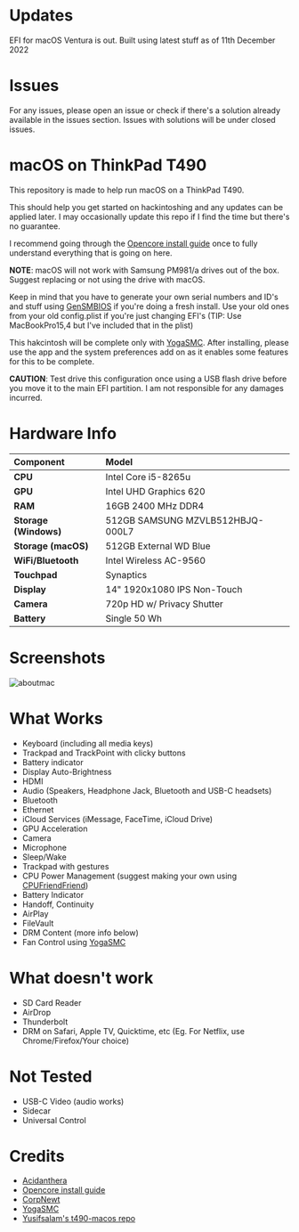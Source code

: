 # Updates
EFI for macOS Ventura is out. Built using latest stuff as of 11th December 2022

# Issues
For any issues, please open an issue or check if there's a solution already available in the issues section. Issues with solutions will be under closed issues. 

# macOS on ThinkPad T490
This repository is made to help run macOS on a ThinkPad T490.

This should help you get started on hackintoshing and any updates can be applied later. I may occasionally update this repo if I find the time but there's no guarantee.

I recommend going through the [Opencore install guide](https://dortania.github.io/OpenCore-Install-Guide/) once to fully understand everything that is going on here.

**NOTE**: macOS will not work with Samsung PM981/a drives out of the box. Suggest replacing or not using the drive with macOS.

Keep in mind that you have to generate your own serial numbers and ID's and stuff using [GenSMBIOS](https://github.com/corpnewt/GenSMBIOS) if you're doing a fresh install. Use your old ones from your old config.plist if you're just changing EFI's (TIP: Use MacBookPro15,4 but I've included that in the plist)

This hakcintosh will be complete only with [YogaSMC](https://github.com/zhen-zen/YogaSMC). After installing, please use the app and the system preferences add on as it enables some features for this to be complete.

**CAUTION**: Test drive this configuration once using a USB flash drive before you move it to the main EFI partition. I am not responsible for any damages incurred.

# Hardware Info

|**Component**|**Model**|
|:-|:-|
|**CPU**|Intel Core i5-8265u|
|**GPU**|Intel UHD Graphics 620|
|**RAM**|16GB 2400 MHz DDR4|
|**Storage (Windows)**|512GB SAMSUNG MZVLB512HBJQ-000L7 |
|**Storage (macOS)**|512GB External WD Blue |
|**WiFi/Bluetooth**|Intel Wireless AC-9560 |
|**Touchpad**|Synaptics|
|**Display**| 14" 1920x1080 IPS Non-Touch |
|**Camera**| 720p HD w/ Privacy Shutter |
|**Battery**| Single 50 Wh |

# Screenshots
![aboutmac](https://user-images.githubusercontent.com/117280851/207616017-8975c9c1-efeb-4435-8456-18c589f0d8a8.png)

# What Works
- Keyboard (including all media keys)
- Trackpad and TrackPoint with clicky buttons
- Battery indicator
- Display Auto-Brightness
- HDMI
- Audio (Speakers, Headphone Jack, Bluetooth and USB-C headsets)
- Bluetooth
- Ethernet
- iCloud Services (iMessage, FaceTime, iCloud Drive)
- GPU Acceleration
- Camera
- Microphone
- Sleep/Wake
- Trackpad with gestures
- CPU Power Management (suggest making your own using [CPUFriendFriend](https://github.com/corpnewt/CPUFriendFriend))
- Battery Indicator
- Handoff, Continuity
- AirPlay
- FileVault
- DRM Content (more info below)
- Fan Control using [YogaSMC](https://github.com/zhen-zen/YogaSMC)

# What doesn't work
- SD Card Reader
- AirDrop
- Thunderbolt
- DRM on Safari, Apple TV, Quicktime, etc (Eg. For Netflix, use Chrome/Firefox/Your choice)

# Not Tested
- USB-C Video (audio works)
- Sidecar
- Universal Control

# Credits
- [Acidanthera](https://github.com/acidanthera)
- [Opencore install guide](https://dortania.github.io/OpenCore-Install-Guide/)
- [CorpNewt](https://github.com/corpnewt)
- [YogaSMC](https://github.com/zhen-zen/YogaSMC)
- [Yusifsalam's t490-macos repo](https://github.com/yusifsalam/t490-macos)
